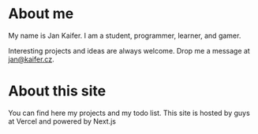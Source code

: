 # About me
My name is Jan Kaifer. I am a student, programmer, learner, and gamer.

Interesting projects and ideas are always welcome. Drop me a message at [jan@kaifer.cz](mailto:jan@kaifer.cz).

# About this site

You can find here my projects and my todo list. This site is hosted by guys at Vercel and powered by Next.js